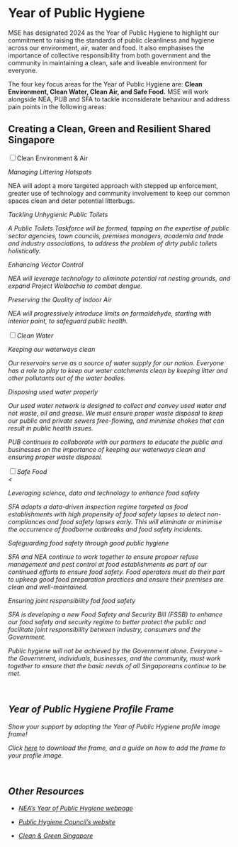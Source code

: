 <h1>Year of Public Hygiene</h1>
<p>MSE has designated 2024 as the Year of Public Hygiene to highlight our commitment to raising the standards of public cleanliness and hygiene across our environment, air, water and food. It also emphasises the importance of collective responsibility from both government and the community in maintaining a clean, safe and liveable environment for everyone.</p>

<p>The four key focus areas for the Year of Public Hygiene are: <b>Clean Environment, Clean Water, Clean Air, and Safe Food.</b> MSE will work alongside NEA, PUB and SFA to tackle inconsiderate behaviour and address pain points in the following areas:</p>

<h2 id="our-main-plans">Creating a Clean, Green and Resilient Shared Singapore</h2>
<div>
	<input type="checkbox" id="title1"  /><label for="title1">Clean Environment & Air</label>
	<div class="accordion-content">
		<p><i>Managing Littering Hotspots</i></p>
    <p>NEA will adopt a more targeted approach with stepped up enforcement, greater use of technology and community involvement to keep our common spaces clean and deter potential litterbugs.</p>
		<p><i>Tackling Unhygienic Public Toilets</p>
    <p>A Public Toilets Taskforce will be formed, tapping on the expertise of public sector agencies, town councils, premises managers, academia and trade and industry associations, to address the problem of dirty public toilets holistically.</p>
      <p><i>Enhancing Vector Control</i></p>
      <p>NEA will leverage technology to eliminate potential rat nesting grounds, and expand <i>Project Wolbachia</i> to combat dengue.</p>
      <p><i>Preserving the Quality of Indoor Air</i></p>
      <p>NEA will progressively introduce limits on formaldehyde, starting with interior paint, to safeguard public health.</p>
	</div>
	<input type="checkbox" id="title2"  /><label for="title2">Clean Water</label>
	<div class="accordion-content">
	<p><i>Keeping our waterways clean</i></p>
      <p>Our reservoirs serve as a source of water supply for our nation. Everyone has a role to play to keep our water catchments clean by keeping litter and other pollutants out of the water bodies.</p>
    <p><i>Disposing used water properly</i></p>
      <p>Our used water network is designed to collect and convey used water and not waste, oil and grease. We must ensure proper waste disposal to keep our public and private sewers free-flowing, and minimise chokes that can result in public health issues.</p>
      <p>PUB continues to collaborate with our partners to educate the public and businesses on the importance of keeping our waterways clean and ensuring proper waste disposal. </p>
	</div>
<div>
	<input type="checkbox" id="title3"  /><label for="title3">Safe Food</label>
	<div class="accordion-content">
		<<p><i>Leveraging science, data and technology to enhance food safety</i></p>
      <p>SFA adopts a data-driven inspection regime targeted as food establishments with high propensity of food safety lapses to detect non-compliances and food safety lapses early. This will eliminate or minimise the occurrence of foodborne outbreaks and food safety incidents. </p>
	<p><i>Safeguarding food safety through good public hygiene</i></p>
      <p>SFA and NEA continue to work together to ensure propoer refuse management and pest control at food establishments as part of our continued efforts to ensure food safety. Food operators must do their part to upkeep good food preparation practices and ensure their premises are clean and well-maintained.</p>
      <p><i>Ensuring joint responsibility fod food safety</i></p>
      <p>SFA is developing a new Food Safety and Security Bill (FSSB) to enhance our food safety and security regime to better protect the public and facilitate joint responsibility between industry, consumers and the Government.</p>
	</div>
</div>

<p>Public hygiene will not be achieved by the Government alone. Everyone – the Government, individuals,  businesses, and the community, must work together to ensure that the basic needs of all Singaporeans continue to be met.</p>

<br>

<h2>Year of Public Hygiene Profile Frame</h2>
<p>Show your support by adopting the Year of Public Hygiene profile image frame!</p>
<p>Click <a href="/year-of-public-hygiene/YoPH-social-media-frame-template-and-guide.pptx">here</a> to download the frame, and a guide on how to add the frame to your profile image.</p>

<br>

<h2>Other Resources</h2>

-	<a href="http://www.nea.gov.sg/our-services/year-of-public-hygiene">NEA’s Year of Public Hygiene webpage</a>  

-	<a href="http://www.publichygienecouncil.sg/">Public Hygiene Council’s website</a>
                                                                                 
-	<a href="http://www.cgs.gov.sg/">Clean & Green Singapore</a>

